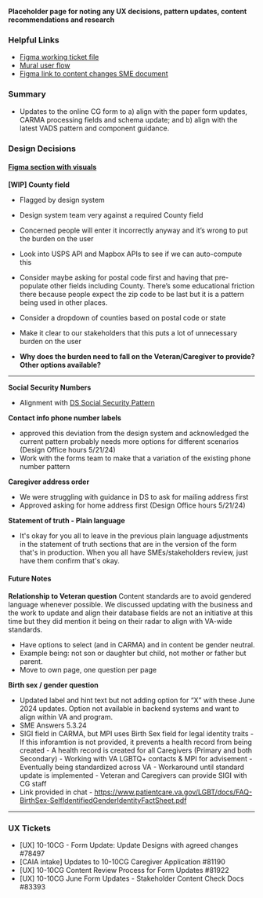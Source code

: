 **Placeholder page for noting any UX decisions, pattern updates, content recommendations and research**

### Helpful Links
- [Figma working ticket file](https://www.figma.com/file/TxXD5bGUOhbHHWLb85GPjK/10-10CG?type=design&node-id=376-15166&mode=design&t=Mr2muMTvCsSXtxmr-0)
- [Mural user flow](https://app.mural.co/t/departmentofveteransaffairs9999/m/departmentofveteransaffairs9999/1711491442696/6c33e417dbfd2cb893452606262192fcb79a579b?sender=uadf1ed7fe7c76f0914967329)
- [Figma link to content changes SME document](https://www.figma.com/design/TxXD5bGUOhbHHWLb85GPjK/10-10CG?node-id=1214-25163&t=U4D0aixhCfiTe1Ht-0)

### Summary
- Updates to the online CG form to a) align with the paper form updates, CARMA processing fields and schema update; and b) align with the latest VADS pattern and component guidance.




### Design Decisions

#### [Figma section with visuals](https://www.figma.com/design/TxXD5bGUOhbHHWLb85GPjK/10-10CG?node-id=1069-27287&t=U4D0aixhCfiTe1Ht-4)

**[WIP] County field**
- Flagged by design system
- Design system team very against a required County field
- Concerned people will enter it incorrectly anyway and it’s wrong to put the burden on the user
- Look into USPS API and Mapbox APIs to see if we can auto-compute this
- Consider maybe asking for postal code first and having that pre-populate other fields including County. There’s some educational friction there because people expect the zip code to be last but it is a pattern being used in other places.
- Consider a dropdown of counties based on postal code or state
- Make it clear to our stakeholders that this puts a lot of unnecessary burden on the user

- **Why does the burden need to fall on the Veteran/Caregiver to provide? Other options available?**



---


**Social Security Numbers**
- Alignment with [DS Social Security Pattern](https://design.va.gov/patterns/ask-users-for/social-security-number)

**Contact info phone number labels**
- approved this deviation from the design system and acknowledged the current pattern probably needs more options for different scenarios (Design Office hours 5/21/24)
- Work with the forms team to make that a variation of the existing phone number pattern

**Caregiver address order**
- We were struggling with guidance in DS to ask for mailing address first
- Approved asking for home address first (Design Office hours 5/21/24)

**Statement of truth - Plain language**
- It's okay for you all to leave in the previous plain language adjustments in the statement of truth sections that are in the version of the form that's in production. When you all have SMEs/stakeholders review, just have them confirm that's okay.



#### Future Notes

**Relationship to Veteran question**
Content standards are to avoid gendered language whenever possible. We discussed updating with the business and the work to update and align their database fields are not an initiative at this time but they did mention it being on their radar to align with VA-wide standards.

- Have options to select (and in CARMA) and in content be gender neutral.
- Example being: not son or daughter but child, not mother or father but parent.
- Move to own page, one question per page



**Birth sex / gender question**

- Updated label and hint text but not adding option for “X” with these June 2024 updates. Option not available in backend systems and want to align within VA and program.
- SME Answers 5.3.24
- SIGI field in CARMA, but MPI uses Birth Sex field for legal identity traits - If this inforamtion is not provided, it prevents a health record from being created - A health record is created for all Caregivers (Primary and both Secondary) - Working with VA LGBTQ+ contacts & MPI for advisement - Eventually being standardized across VA - Workaround until standard update is implemented - Veteran and Caregivers can provide SIGI with CG staff
- Link provided in chat - https://www.patientcare.va.gov/LGBT/docs/FAQ-BirthSex-SelfIdentifiedGenderIdentityFactSheet.pdf


------


### UX Tickets

- [UX] 10-10CG - Form Update: Update Designs with agreed changes #78497
- [CAIA intake] Updates to 10-10CG Caregiver Application #81190
- [UX] 10-10CG Content Review Process for Form Updates #81922
- [UX] 10-10CG June Form Updates - Stakeholder Content Check Docs #83393
